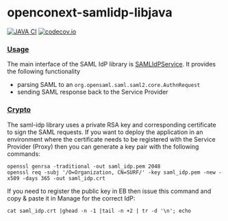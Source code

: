 # openconext-samlidp-libjava
[![JAVA CI](https://github.com/OpenConext/openconext-samlidp-libjava/actions/workflows/actions.yml/badge.svg)](https://github.com/OpenConext/openconext-samlidp-libjava/actions/workflows/actions.yml)
[![codecov.io](https://codecov.io/github/OpenConext/openconext-samlidp-libjava/coverage.svg)](https://codecov.io/github/OpenConext/openconext-samlidp-libjava)

### [Usage](#usage)

The main interface of the SAML IdP library is [SAMLIdPService](openconext-samlidp-libjava/blob/main/src/main/java/saml/SAMLIdPService.java). 
It provides the following functionality
- parsing SAML to an `org.opensaml.saml.saml2.core.AuthnRequest`
- sending SAML response back to the Service Provider

### [Crypto](#crypto)

The saml-idp library uses a private RSA key and corresponding certificate to sign the SAML requests. If you want to
deploy the application in an environment where the certificate needs to be registered with the Service Provider (Proxy)
then you can generate a key pair with the following commands:
```
openssl genrsa -traditional -out saml_idp.pem 2048
openssl req -subj '/O=Organization, CN=SURF/' -key saml_idp.pem -new -x509 -days 365 -out saml_idp.crt
```
If you need to register the public key in EB then issue this command and copy & paste it in Manage for the correct IdP:
```
cat saml_idp.crt |ghead -n -1 |tail -n +2 | tr -d '\n'; echo
```

